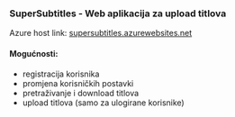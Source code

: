 ### SuperSubtitles - Web aplikacija za upload titlova
Azure host link: [supersubtitles.azurewebsites.net](supersubtitles.azurewebsites.net)

#### Mogućnosti:
- registracija korisnika
- promjena korisničkih postavki
- pretraživanje i download titlova
- upload titlova (samo za ulogirane korisnike)











